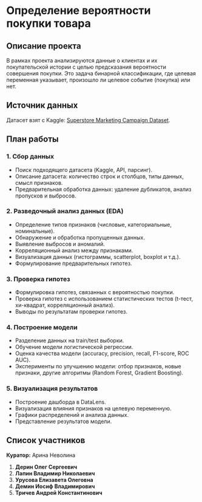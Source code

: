 # Определение вероятности покупки товара

## Описание проекта

В рамках проекта анализируются данные о клиентах и их покупательской истории с целью предсказания вероятности совершения покупки. Это задача бинарной классификации, где целевая переменная указывает, произошло ли целевое событие (покупка) или нет. 

## Источник данных

Датасет взят с Kaggle: [Superstore Marketing Campaign Dataset](https://www.kaggle.com/datasets/ahsan81/superstore-marketing-campaign-dataset/data).

## План работы

### 1. Сбор данных

- Поиск подходящего датасета (Kaggle, API, парсинг).
- Описание датасета: количество строк и столбцов, типы данных, смысл признаков.
- Предварительная обработка данных: удаление дубликатов, анализ пропусков и выбросов.

### 2. Разведочный анализ данных (EDA)

- Определение типов признаков (числовые, категориальные, номинальные).
- Обнаружение и обработка пропущенных данных.
- Выявление выбросов и аномалий.
- Корреляционный анализ между признаками.
- Визуализация данных (гистограммы, scatterplot, boxplot и т.д.).
- Формулирование предварительных гипотез.

### 3. Проверка гипотез

- Формулировка гипотез, связанных с вероятностью покупки.
- Проверка гипотез с использованием статистических тестов (t-тест, хи-квадрат, корреляционный анализ).
- Выводы по результатам проверки гипотез.

### 4. Построение модели

- Разделение данных на train/test выборки.
- Обучение модели логистической регрессии.
- Оценка качества модели (accuracy, precision, recall, F1-score, ROC AUC).
- Эксперименты по улучшению модели: отбор признаков, новые признаки, другие алгоритмы (Random Forest, Gradient Boosting).

### 5. Визуализация результатов

- Построение дашборда в DataLens.
- Визуализация влияния признаков на целевую переменную.
- Графики распределений и анализа данных.
- Представление результатов модели.

## Список участников

**Куратор:** Арина Неволина

1. **Дерин Олег Сергеевич**
2. **Лапин Владимир Николаевич**
3. **Урусова Елизавета Олеговна**
4. **Демин Иосиф Владимирович**
5. **Тричев Андрей Константинович**
